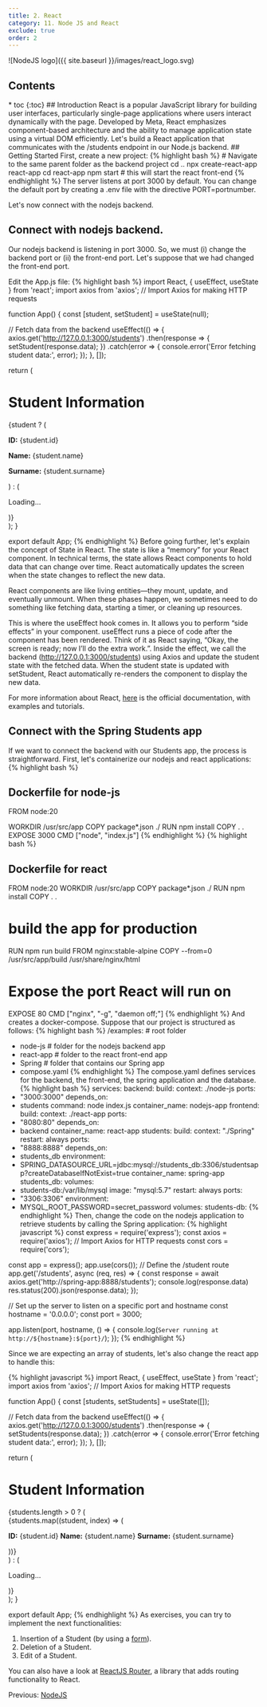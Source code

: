 ```yaml
---
title: 2. React
category: 11. Node JS and React
exclude: true
order: 2
---
```

![NodeJS logo]({{ site.baseurl }}/images/react_logo.svg)
<h2>Contents</h2>
* toc
{:toc}
## Introduction
React is a popular JavaScript library for building user interfaces, particularly single-page applications where users interact dynamically with the page. Developed by Meta, React emphasizes component-based architecture and the ability to manage application state using a virtual DOM efficiently. Let's build a React application that communicates with the /students endpoint in our Node.js backend.
## Getting Started
First, create a new project:
{% highlight bash %}
# Navigate to the same parent folder as the backend project
cd ..
npx create-react-app react-app
cd react-app
npm start # this will start the react front-end
{% endhighlight %}
The server listens at port 3000 by default. You can change the default port by creating a .env file with the directive PORT=portnumber.

Let's now connect with the nodejs backend.

## Connect with nodejs backend.
Our nodejs backend is listening in port 3000. So, we must (i) change the backend port or (ii) the front-end port. Let's suppose that we had changed the front-end port.

Edit the App.js file:
{% highlight bash %}
import React, { useEffect, useState } from 'react';
import axios from 'axios'; // Import Axios for making HTTP requests

function App() {
 const [student, setStudent] = useState(null);

 // Fetch data from the backend
 useEffect(() => {
 axios.get('http://127.0.0.1:3000/students')
 .then(response => {
 setStudent(response.data);
 })
 .catch(error => {
 console.error('Error fetching student data:', error);
 });
 }, []);

 return (
 <div style={{ textAlign: 'center', marginTop: '50px' }}>
 <h1>Student Information</h1>
 {student ? (
 <div>
 <p><strong>ID:</strong> {student.id}</p>
 <p><strong>Name:</strong> {student.name}</p>
 <p><strong>Surname:</strong> {student.surname}</p>
 </div>
 ) : (
 <p>Loading...</p>
 )}
 </div>
 );
}

export default App;
{% endhighlight %}
Before going further, let's explain the concept of State in React.
The state is like a “memory” for your React component. In technical terms, the state allows React components to hold data that can change over time. React automatically updates the screen when the state changes to reflect the new data.

React components are like living entities—they mount, update, and eventually unmount. When these phases happen, we sometimes need to do something like fetching data, starting a timer, or cleaning up resources.

This is where the useEffect hook comes in. It allows you to perform “side effects” in your component. useEffect runs a piece of code after the component has been rendered. Think of it as React saying, “Okay, the screen is ready; now I’ll do the extra work.”.
Inside the effect, we call the backend (http://127.0.0.1:3000/students) using Axios and update the student state with the fetched data.
When the student state is updated with setStudent, React automatically re-renders the component to display the new data.

For more information about React, <a href="https://react.dev/learn">here</a> is the official documentation, with examples and tutorials.

## Connect with the Spring Students app
If we want to connect the backend with our Students app, the process is straightforward. First, let's containerize our nodejs and react applications:
{% highlight bash %}
## Dockerfile for node-js
FROM node:20

WORKDIR /usr/src/app
COPY package*.json ./
RUN npm install
COPY . .
EXPOSE 3000
CMD ["node", "index.js"]
{% endhighlight %}
{% highlight bash %}
## Dockerfile for react
FROM node:20
WORKDIR /usr/src/app
COPY package*.json ./
RUN npm install
COPY . .
# build the app for production
RUN npm run build 
FROM nginx:stable-alpine
COPY --from=0 /usr/src/app/build /usr/share/nginx/html

# Expose the port React will run on
EXPOSE 80
CMD ["nginx", "-g", "daemon off;"]
{% endhighlight %}
And creates a docker-compose. Suppose that our project is structured as follows:
{% highlight bash %}
 /examples: # root folder
 - node-js # folder for the nodejs backend app
 - react-app # folder to the react front-end app
 - Spring # folder that contains our Spring app
 - compose.yaml
{% endhighlight %}
The compose.yaml defines services for the backend, the front-end, the spring application and the database.
{% highlight bash %}
services:
 backend:
 build:
 context: ./node-js
 ports:
 - "3000:3000"
 depends_on:
 - students
 command: node index.js
 container_name: nodejs-app
 frontend:
 build:
 context: ./react-app
 ports:
 - "8080:80"
 depends_on:
 - backend
 container_name: react-app
 students:
 build:
 context: "./Spring"
 restart: always
 ports:
 - "8888:8888"
 depends_on:
 - students_db
 environment:
 - SPRING_DATASOURCE_URL=jdbc:mysql://students_db:3306/studentsapp?createDatabaseIfNotExist=true
 container_name: spring-app
 students_db:
 volumes:
 - students-db:/var/lib/mysql
 image: "mysql:5.7"
 restart: always
 ports:
 - "3306:3306"
 environment:
 - MYSQL_ROOT_PASSWORD=secret_password
volumes:
 students-db:
{% endhighlight %}
Then, change the code on the nodejs application to retrieve students by calling the Spring application:
{% highlight javascript %}
const express = require('express');
const axios = require('axios');  // Import Axios for HTTP requests
const cors = require('cors');

const app = express();
app.use(cors());
// Define the /student route
app.get('/students', async (req, res) => {
 const response = await axios.get('http://spring-app:8888/students');
 console.log(response.data)
 res.status(200).json(response.data);
});

// Set up the server to listen on a specific port and hostname
const hostname = '0.0.0.0';
const port = 3000;

app.listen(port, hostname, () => {
 console.log(`Server running at http://${hostname}:${port}/`);
});
{% endhighlight %}

Since we are expecting an array of students, let's also change the react app to handle this:

{% highlight javascript %}
import React, { useEffect, useState } from 'react';
import axios from 'axios'; // Import Axios for making HTTP requests

function App() {
 const [students, setStudents] = useState([]);

 // Fetch data from the backend
 useEffect(() => {
 axios.get('http://127.0.0.1:3000/students')
 .then(response => {
 setStudents(response.data);
 })
 .catch(error => {
 console.error('Error fetching student data:', error);
 });
 }, []);

 return (
 <div style={{ textAlign: 'center', marginTop: '50px' }}>
 <h1>Student Information</h1>
 {students.length > 0 ? (
 <div>
 {students.map((student, index) => (
 <div key={index} style={{ marginBottom: '20px' }}>
 <p><strong>ID:</strong> {student.id} <strong>Name:</strong> {student.name} <strong>Surname:</strong> {student.surname}</p>
 </div>
 ))}
 </div>
 ) : (
 <p>Loading...</p>
 )}
 </div>
 );
}

export default App;
{% endhighlight %}
As exercises, you can try to implement the next functionalities:
1. Insertion of a Student (by using a <a href="https://react.dev/reference/react-dom/components/form">form</a>).
2. Deletion of a Student.
3. Edit of a Student.  

You can also have a look at <a href="https://reactrouter.com/">ReactJS Router</a>, a library that adds routing functionality to React.

<div class="lesson-nav">
    <div>
    Previous: <a href="/SoftwareArchitectures_2025/node-js-react/node-js">NodeJS</a>  
    </div>
</div>
